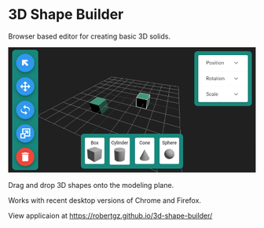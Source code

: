 # 3D Shape Builder

Browser based editor for creating basic 3D solids. 

![screen capture](src/assets/screen-capture2020-02-20.png)


Drag and drop 3D shapes onto the modeling plane.

Works with recent desktop versions of Chrome and Firefox.

View applicaion at https://robertgz.github.io/3d-shape-builder/
